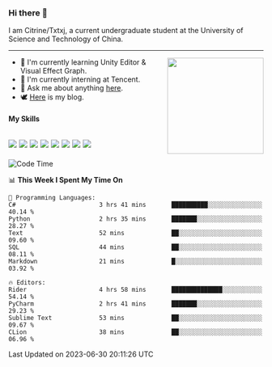 ### Hi there 👋

I am Citrine/Txtxj, a current undergraduate student at the University of Science and Technology of China.

---

<img align="right" height="190" src="http://github-profile-summary-cards.vercel.app/api/cards/stats?username=txtxj&theme=vue">

- 🌱 I'm currently learning Unity Editor & Visual Effect Graph.
- 🐶 I'm currently interning at Tencent.
- 💬 Ask me about anything [here](https://github.com/txtxj/txtxj/issues).
- 🕊️ [Here](https://txtxj.top) is my blog.

#### My Skills

![](https://img.shields.io/badge/C%23-239120?logo=csharp&logoColor=fff)
![](https://img.shields.io/badge/Unity-000000?logo=unity&logoColor=fff)
![](https://img.shields.io/badge/Python-3e74a2?logo=python&logoColor=fff)
![](https://img.shields.io/badge/C++-65318e?logo=cplusplus&logoColor=fff)
![](https://img.shields.io/badge/C-5654a2?logo=c&logoColor=fff)
![](https://img.shields.io/badge/Blender-f5792a?logo=blender&logoColor=fff)
![](https://img.shields.io/badge/MS%20SQL-cc2927?logo=microsoftsqlserver&logoColor=fff)
![](https://img.shields.io/badge/My%20SQL-4479a1?logo=mysql&logoColor=fff)
---

<!--START_SECTION:waka-->
![Code Time](http://img.shields.io/badge/Code%20Time-1%2C077%20hrs%2012%20mins-blue)

📊 **This Week I Spent My Time On** 

```text
💬 Programming Languages: 
C#                       3 hrs 41 mins       ██████████░░░░░░░░░░░░░░░   40.14 % 
Python                   2 hrs 35 mins       ███████░░░░░░░░░░░░░░░░░░   28.27 % 
Text                     52 mins             ██░░░░░░░░░░░░░░░░░░░░░░░   09.60 % 
SQL                      44 mins             ██░░░░░░░░░░░░░░░░░░░░░░░   08.11 % 
Markdown                 21 mins             █░░░░░░░░░░░░░░░░░░░░░░░░   03.92 % 

🔥 Editors: 
Rider                    4 hrs 58 mins       ██████████████░░░░░░░░░░░   54.14 % 
PyCharm                  2 hrs 41 mins       ███████░░░░░░░░░░░░░░░░░░   29.23 % 
Sublime Text             53 mins             ██░░░░░░░░░░░░░░░░░░░░░░░   09.67 % 
CLion                    38 mins             ██░░░░░░░░░░░░░░░░░░░░░░░   06.96 % 
```


 Last Updated on 2023-06-30 20:11:26 UTC
<!--END_SECTION:waka-->

